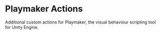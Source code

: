 Playmaker Actions
=================

Additional custom actions for Playmaker, the visual behaviour scripting tool for Unity Engine.